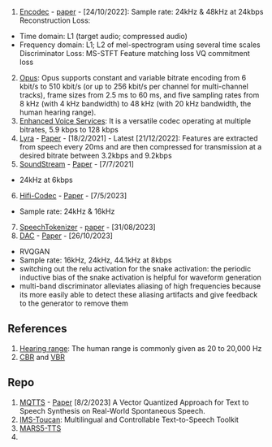 1. [Encodec](https://github.com/facebookresearch/encodec) - [paper](https://arxiv.org/pdf/2210.13438) - [24/10/2022]:
Sample rate: 24kHz & 48kHz at 24kbps
Reconstruction Loss:
  - Time domain: L1 (target audio; compressed audio)
  - Frequency domain: L1; L2 of mel-spectrogram using several time scales
Discriminator Loss: MS-STFT
Feature matching loss
VQ commitment loss
2. [Opus](https://en.wikipedia.org/wiki/Opus_(audio_format)):
Opus supports constant and variable bitrate encoding from 6 kbit/s to 510 kbit/s (or up to 256 kbit/s per channel for multi-channel tracks),
frame sizes from 2.5 ms to 60 ms, and five sampling rates from 8 kHz (with 4 kHz bandwidth) to 48 kHz (with 20 kHz bandwidth,
the human hearing range).
3. [Enhanced Voice Services](https://en.wikipedia.org/wiki/Enhanced_Voice_Services):
It is a versatile codec operating at multiple bitrates, 5.9 kbps to 128 kbps
4. [Lyra](https://github.com/google/lyra) - [Paper](https://arxiv.org/pdf/2102.09660) - [18/2/2021] - Latest [21/12/2022]:
Features are extracted from speech every 20ms and are then compressed for transmission at a desired bitrate between 3.2kbps and 9.2kbps
5. [SoundStream](https://github.com/lucidrains/audiolm-pytorch) - [Paper](https://arxiv.org/pdf/2107.03312) - [7/7/2021]
- 24kHz at 6kbps
6. [Hifi-Codec](https://github.com/yangdongchao/AcademiCodec) - [Paper](https://arxiv.org/pdf/2305.02765) - [7/5/2023]
- Sample rate: 24kHz & 16kHz
7. [SpeechTokenizer](https://github.com/ZhangXInFD/SpeechTokenizer) - [paper](https://arxiv.org/pdf/2308.16692) - [31/08/2023]
8. [DAC](https://github.com/descriptinc/descript-audio-codec) - [Paper](https://arxiv.org/pdf/2306.06546) - [26/10/2023]
- RVQGAN
- Sample rate: 16kHz, 24kHz, 44.1kHz at 8kbps
- switching out the relu activation for the snake activation: the periodic inductive bias of the snake activation is helpful for waveform generation
- multi-band discriminator alleviates aliasing of high frequencies because its more easily able to detect these aliasing artifacts and give feedback to the
generator to remove them
## References
1. [Hearing range](https://en.wikipedia.org/wiki/Hearing_range): The human range is commonly given as 20 to 20,000 Hz
2. [CBR](https://en.wikipedia.org/wiki/Constant_bitrate) and [VBR](https://en.wikipedia.org/wiki/Variable_bitrate)

## Repo
1. [MQTTS](https://github.com/b04901014/MQTTS) - [Paper](https://arxiv.org/pdf/2302.04215) [8/2/2023]
A Vector Quantized Approach for Text to Speech Synthesis on Real-World Spontaneous Speech.
2. [IMS-Toucan](https://github.com/DigitalPhonetics/IMS-Toucan):
Multilingual and Controllable Text-to-Speech Toolkit 
3. [MARS5-TTS](https://github.com/Camb-ai/MARS5-TTS)
4. 
